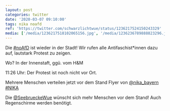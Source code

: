 ```yaml
---
layout: post
categories: twitter
date: '2020-03-07 09:10:00'
tags: nika noafd
ref: 'https://twitter.com/schwarzlichtwue/status/1236217524150243329'
media: ['/media/1236217518102065156.jpg', '/media/1236236789888823296.jpg', '/media/1236240174612459520.jpg']
---
```

Die [#noAfD](/t/noafd) ist wieder in der Stadt! Wir rufen alle Antifaschist\*innen dazu auf, lautstark Protest zu zeigen.

Wo? In der Innenstaft, ggü. vom H&amp;M 

11:26 Uhr: Der Protest ist noch nicht vor Ort. 

Mehrere Menschen verteilen jetzt vor dem Stand Flyer von [@nika_bayern](https://twitter.com/nika_bayern) [#NIKA](/t/nika) 

Die [@SeebrueckeWue](https://twitter.com/SeebrueckeWue) wünscht sich mehr Menschen vor dem Stand! Auch Regenschirme werden benötigt.